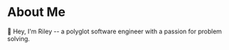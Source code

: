 # About Me

:wave: Hey, I'm Riley -- a polyglot software engineer with a passion for problem solving.

